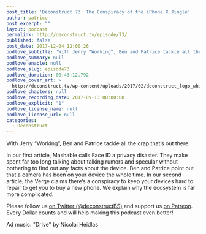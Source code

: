 ```yaml
---
post_title: 'Deconstruct 73: The Conspiracy of the iPhone X Jingle'
author: patrice
post_excerpt: ""
layout: podcast
permalink: http://deconstruct.tv/episode/73/
published: false
post_date: 2017-12-04 12:00:26
podlove_subtitle: 'With Jerry “Working”, Ben and Patrice tackle all the crap that’s out there. Mashable calls Face ID a privacy disaster and the Verge claims there’s a conspiracy to keep your devices hard to repair'
podlove_summary: null
podlove_enable: null
podlove_slug: episode73
podlove_duration: 00:43:12.792
podlove_cover_art: >
  http://deconstruct.tv/wp-content/uploads/2017/02/deconstruct_logo_white.png
podlove_chapters: null
podlove_recording_date: 2017-09-13 00:00:00
podlove_explicit: "1"
podlove_license_name: null
podlove_license_url: null
categories:
  - Deconstruct
---
```

<p>With Jerry “Working”, Ben and Patrice tackle all the crap that’s out there.</p>
<p> In our first article, Mashable calls Face ID a privacy disaster.  They make spent far too long talking about talking rumors and specular without bothering to find out any facts about the device.  Ben and Patrice point out that a camera has been on your device the whole time.  In our second article, the Verge claims there’s a conspiracy to keep your devices hard to repair to get you to buy a new phone.  We explain why the ecosystem is far more complicated. </p>
<p>Please follow us <a href="http://twitter.com/deconstructBS">on Twitter (@deconstructBS)</a> and support us <a href="http://patreon.com/deconstruct">on Patreon</a>. Every Dollar counts and will help making this podcast even better!</p>
<p>Ad music: "Drive" by Nicolai Heidlas</p>